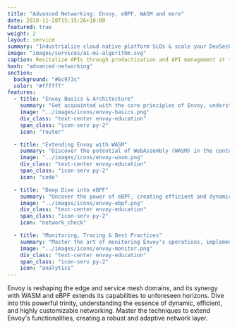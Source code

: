 ```yaml
---
title: "Advanced Networking: Envoy, eBPF, WASM and more"
date: 2018-11-28T15:15:26+10:00
featured: true
weight: 2
layout: service
summary: "Industrialize cloud native platform SLOs & scale your DevSecOps in an SRE model."
image: "images/services/ai-mi-algorithm.svg"
caption: Revitalize APIs through productization and API management at the core
hash: "advanced-networking"
section:
  background: "#6c973c"
  color: "#ffffff"
features:
  - title: "Envoy Basics & Architecture"
    summary: "Get acquainted with the core principles of Envoy, understanding its architecture, and its role in the modern service mesh ecosystem."
    image: "../images/icons/envoy-basics.png"
    div_class: "text-center envoy-education"
    span_class: "icon-serv py-2"
    icon: "router"

  - title: "Extending Envoy with WASM"
    summary: "Discover the potential of WebAssembly (WASM) in the context of Envoy. Develop and deploy custom extensions, enhancing Envoy's capabilities."
    image: "../images/icons/envoy-wasm.png"
    div_class: "text-center envoy-education"
    span_class: "icon-serv py-2"
    icon: "code"

  - title: "Deep Dive into eBPF"
    summary: "Uncover the power of eBPF, creating efficient and dynamic network programs that integrate seamlessly with Envoy for high-performance use-cases."
    image: "../images/icons/envoy-ebpf.png"
    div_class: "text-center envoy-education"
    span_class: "icon-serv py-2"
    icon: "network_check"

  - title: "Monitoring, Tracing & Best Practices"
    summary: "Master the art of monitoring Envoy's operations, implementing tracing for better observability, and absorbing best practices for an optimized networking setup."
    image: "../images/icons/envoy-monitor.png"
    div_class: "text-center envoy-education"
    span_class: "icon-serv py-2"
    icon: "analytics"
---
```


Envoy is reshaping the edge and service mesh domains, and its synergy with WASM and eBPF extends its capabilities to unforeseen horizons. Dive into this powerful trinity, understanding the essence of dynamic, efficient, and highly customizable networking. Master the techniques to extend Envoy's functionalities, creating a robust and adaptive network layer.
